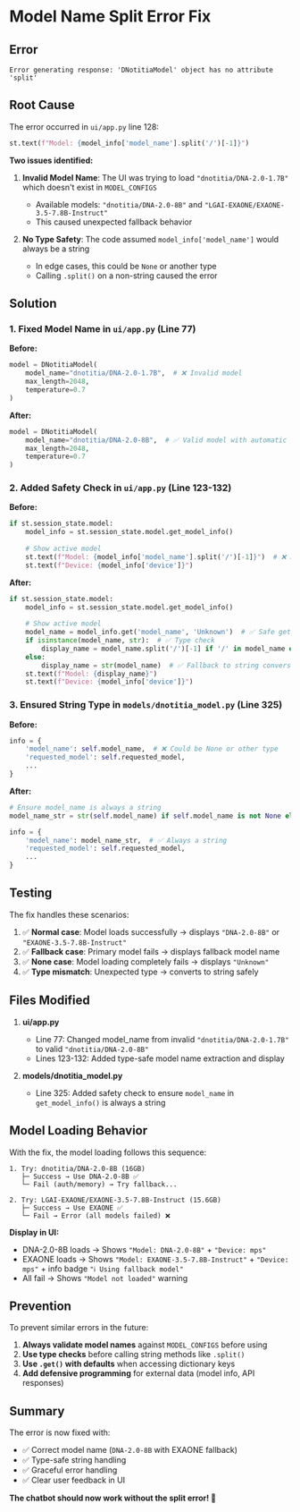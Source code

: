 # Model Name Split Error Fix

## Error
```
Error generating response: 'DNotitiaModel' object has no attribute 'split'
```

## Root Cause

The error occurred in `ui/app.py` line 128:
```python
st.text(f"Model: {model_info['model_name'].split('/')[-1]}")
```

**Two issues identified:**

1. **Invalid Model Name**: The UI was trying to load `"dnotitia/DNA-2.0-1.7B"` which doesn't exist in `MODEL_CONFIGS`
   - Available models: `"dnotitia/DNA-2.0-8B"` and `"LGAI-EXAONE/EXAONE-3.5-7.8B-Instruct"`
   - This caused unexpected fallback behavior

2. **No Type Safety**: The code assumed `model_info['model_name']` would always be a string
   - In edge cases, this could be `None` or another type
   - Calling `.split()` on a non-string caused the error

## Solution

### 1. Fixed Model Name in `ui/app.py` (Line 77)

**Before:**
```python
model = DNotitiaModel(
    model_name="dnotitia/DNA-2.0-1.7B",  # ❌ Invalid model
    max_length=2048,
    temperature=0.7
)
```

**After:**
```python
model = DNotitiaModel(
    model_name="dnotitia/DNA-2.0-8B",  # ✅ Valid model with automatic fallback to EXAONE
    max_length=2048,
    temperature=0.7
)
```

### 2. Added Safety Check in `ui/app.py` (Line 123-132)

**Before:**
```python
if st.session_state.model:
    model_info = st.session_state.model.get_model_info()
    
    # Show active model
    st.text(f"Model: {model_info['model_name'].split('/')[-1]}")  # ❌ No safety check
    st.text(f"Device: {model_info['device']}")
```

**After:**
```python
if st.session_state.model:
    model_info = st.session_state.model.get_model_info()
    
    # Show active model
    model_name = model_info.get('model_name', 'Unknown')  # ✅ Safe get
    if isinstance(model_name, str):  # ✅ Type check
        display_name = model_name.split('/')[-1] if '/' in model_name else model_name
    else:
        display_name = str(model_name)  # ✅ Fallback to string conversion
    st.text(f"Model: {display_name}")
    st.text(f"Device: {model_info['device']}")
```

### 3. Ensured String Type in `models/dnotitia_model.py` (Line 325)

**Before:**
```python
info = {
    'model_name': self.model_name,  # ❌ Could be None or other type
    'requested_model': self.requested_model,
    ...
}
```

**After:**
```python
# Ensure model_name is always a string
model_name_str = str(self.model_name) if self.model_name is not None else "Unknown"

info = {
    'model_name': model_name_str,  # ✅ Always a string
    'requested_model': self.requested_model,
    ...
}
```

## Testing

The fix handles these scenarios:

1. ✅ **Normal case**: Model loads successfully → displays `"DNA-2.0-8B"` or `"EXAONE-3.5-7.8B-Instruct"`
2. ✅ **Fallback case**: Primary model fails → displays fallback model name
3. ✅ **None case**: Model loading completely fails → displays `"Unknown"`
4. ✅ **Type mismatch**: Unexpected type → converts to string safely

## Files Modified

1. **ui/app.py**
   - Line 77: Changed model_name from invalid `"dnotitia/DNA-2.0-1.7B"` to valid `"dnotitia/DNA-2.0-8B"`
   - Lines 123-132: Added type-safe model name extraction and display

2. **models/dnotitia_model.py**
   - Line 325: Added safety check to ensure `model_name` in `get_model_info()` is always a string

## Model Loading Behavior

With the fix, the model loading follows this sequence:

```
1. Try: dnotitia/DNA-2.0-8B (16GB)
   ├─ Success → Use DNA-2.0-8B ✅
   └─ Fail (auth/memory) → Try fallback...

2. Try: LGAI-EXAONE/EXAONE-3.5-7.8B-Instruct (15.6GB)
   ├─ Success → Use EXAONE ✅
   └─ Fail → Error (all models failed) ❌
```

**Display in UI:**
- DNA-2.0-8B loads → Shows `"Model: DNA-2.0-8B"` + `"Device: mps"`
- EXAONE loads → Shows `"Model: EXAONE-3.5-7.8B-Instruct"` + `"Device: mps"` + info badge `"ℹ️ Using fallback model"`
- All fail → Shows `"Model not loaded"` warning

## Prevention

To prevent similar errors in the future:

1. **Always validate model names** against `MODEL_CONFIGS` before using
2. **Use type checks** before calling string methods like `.split()`
3. **Use `.get()` with defaults** when accessing dictionary keys
4. **Add defensive programming** for external data (model info, API responses)

## Summary

The error is now fixed with:
- ✅ Correct model name (`DNA-2.0-8B` with EXAONE fallback)
- ✅ Type-safe string handling
- ✅ Graceful error handling
- ✅ Clear user feedback in UI

**The chatbot should now work without the split error! 🎉**
